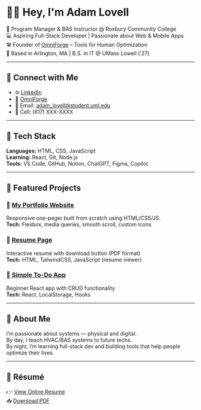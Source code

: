 # 👋🏽 Hey, I'm Adam Lovell

🚀 Program Manager & BAS Instructor @ Roxbury Community College  
💻 Aspiring Full-Stack Developer | Passionate about Web & Mobile Apps  
🛠️ Founder of [OmniForge](#) – Tools for Human Optimization  
📍 Based in Arlington, MA | B.S. in IT @ UMass Lowell (’27)

---

## 🔗 Connect with Me

- 🌐 [LinkedIn](https://linkedin.com/in/adamlovell)  
- 🧠 [OmniForge](https://yourfutureurl.com)  
- 📧 Email: adam_lovell@student.uml.edu  
- 📱 Cell: (617) XXX-XXXX

---

## 🧰 Tech Stack

**Languages:** HTML, CSS, JavaScript  
**Learning:** React, Git, Node.js  
**Tools:** VS Code, GitHub, Notion, ChatGPT, Figma, Copilot

---

## 📂 Featured Projects

### 📌 [My Portfolio Website](https://your-link.com)
Responsive one-pager built from scratch using HTML/CSS/JS.  
**Tech:** Flexbox, media queries, smooth scroll, custom icons

### 📌 [Resume Page](https://your-resume-page-link)
Interactive resume with download button (PDF format)  
**Tech:** HTML, TailwindCSS, JavaScript (resume viewer)

### 📌 [Simple To-Do App](https://github.com/your-todo-repo)
Beginner React app with CRUD functionality  
**Tech:** React, LocalStorage, Hooks

---

## 🧭 About Me

I’m passionate about systems — physical and digital.  
By day, I teach HVAC/BAS systems to future techs.  
By night, I’m learning full-stack dev and building tools that help people optimize their lives.

---

## 📄 Résumé

👉 [View Online Resume](https://your-resume-page-link)  
📥 [Download PDF](https://github.com/yourrepo/blob/main/resume.pdf)

